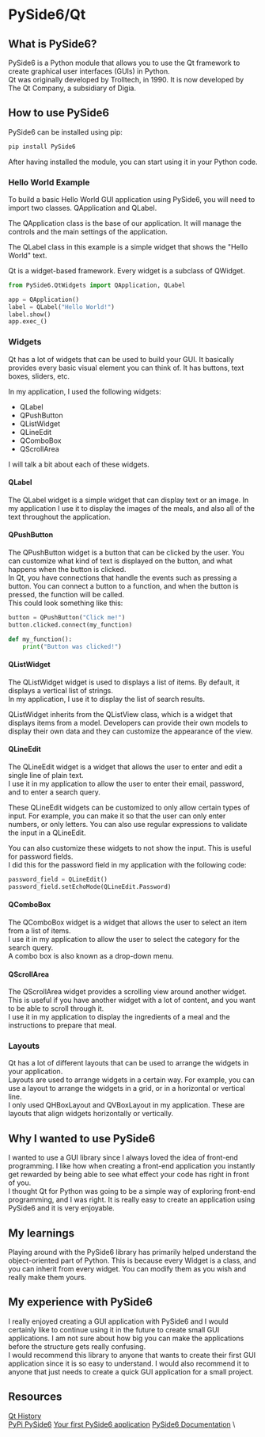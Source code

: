# PySide6/Qt

## What is PySide6?

PySide6 is a Python module that allows you to use the Qt framework to create graphical user interfaces (GUIs) in Python.\
Qt was originally developed by Trolltech, in 1990. It is now developed by The Qt Company, a subsidiary of Digia.

## How to use PySide6

PySide6 can be installed using pip:

```bash
pip install PySide6
```

After having installed the module, you can start using it in your Python code.

### Hello World Example

To build a basic Hello World GUI application using PySide6, you will need to import two classes. QApplication and QLabel.

The QApplication class is the base of our application. It will manage the controls and the main settings of the application.

The QLabel class in this example is a simple widget that shows the "Hello World" text.

Qt is a widget-based framework. Every widget is a subclass of QWidget.

```python
from PySide6.QtWidgets import QApplication, QLabel

app = QApplication()
label = QLabel("Hello World!")
label.show()
app.exec_()
```

### Widgets

Qt has a lot of widgets that can be used to build your GUI. It basically provides every basic visual element you can think of. It has buttons, text boxes, sliders, etc.

In my application, I used the following widgets:

- QLabel
- QPushButton
- QListWidget
- QLineEdit
- QComboBox
- QScrollArea

I will talk a bit about each of these widgets.

#### QLabel

The QLabel widget is a simple widget that can display text or an image.
In my application I use it to display the images of the meals, and also all of the text throughout the application.

#### QPushButton

The QPushButton widget is a button that can be clicked by the user. You can customize what kind of text is displayed on the button, and what happens when the button is clicked. \
In Qt, you have connections that handle the events such as pressing a button. You can connect a button to a function, and when the button is pressed, the function will be called. \
This could look something like this:

```python
button = QPushButton("Click me!")
button.clicked.connect(my_function)

def my_function():
    print("Button was clicked!")
```

#### QListWidget

The QListWidget widget is used to displays a list of items. By default, it displays a vertical list of strings. \
In my application, I use it to display the list of search results.

QListWidget inherits from the QListView class, which is a widget that displays items from a model. Developers can provide their own models to display their own data and they can customize the appearance of the view.

#### QLineEdit

The QLineEdit widget is a widget that allows the user to enter and edit a single line of plain text. \
I use it in my application to allow the user to enter their email, password, and to enter a search query.

These QLineEdit widgets can be customized to only allow certain types of input. For example, you can make it so that the user can only enter numbers, or only letters. You can also use regular expressions to validate the input in a QLineEdit.

You can also customize these widgets to not show the input. This is useful for password fields. \
I did this for the password field in my application with the following code:

```python
password_field = QLineEdit()
password_field.setEchoMode(QLineEdit.Password)
```

#### QComboBox

The QComboBox widget is a widget that allows the user to select an item from a list of items. \
I use it in my application to allow the user to select the category for the search query. \
A combo box is also known as a drop-down menu.

#### QScrollArea

The QScrollArea widget provides a scrolling view around another widget. \
This is useful if you have another widget with a lot of content, and you want to be able to scroll through it. \
I use it in my application to display the ingredients of a meal and the instructions to prepare that meal.

### Layouts

Qt has a lot of different layouts that can be used to arrange the widgets in your application. \
Layouts are used to arrange widgets in a certain way. For example, you can use a layout to arrange the widgets in a grid, or in a horizontal or vertical line. \
I only used QHBoxLayout and QVBoxLayout in my application. These are layouts that align widgets horizontally or vertically.

## Why I wanted to use PySide6

I wanted to use a GUI library since I always loved the idea of front-end programming. I like how when creating a front-end application you instantly get rewarded by being able to see what effect your code has right in front of you. \
I thought Qt for Python was going to be a simple way of exploring front-end programming, and I was right. It is really easy to create an application using PySide6 and it is very enjoyable.

## My learnings

Playing around with the PySide6 library has primarily helped understand the object-oriented part of Python. This is because every Widget is a class, and you can inherit from every widget. You can modify them as you wish and really make them yours.

## My experience with PySide6

I really enjoyed creating a GUI application with PySide6 and I would certainly like to continue using it in the future to create small GUI applications. I am not sure about how big you can make the applications before the structure gets really confusing. \
I would recommend this library to anyone that wants to create their first GUI application since it is so easy to understand. I would also recommend it to anyone that just needs to create a quick GUI application for a small project.

## Resources

[Qt History](https://wiki.qt.io/Qt_History)\
[PyPi PySide6](https://pypi.org/project/PySide6/)
[Your first PySide6 application](https://doc.qt.io/qtforpython-6/tutorials/basictutorial/widgets.html)
[PySide6 Documentation](https://doc.qt.io/qtforpython-6/PySide6/QtWidgets/index.html#module-PySide6.QtWidgets) \
